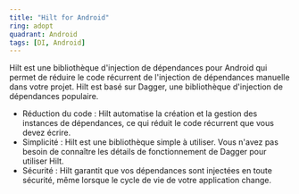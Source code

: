 ```yaml
---
title: "Hilt for Android"
ring: adopt
quadrant: Android
tags: [DI, Android]
---
```


<p>Hilt est une bibliothèque d'injection de dépendances pour Android qui permet de réduire le code récurrent de l'injection de dépendances manuelle dans votre projet. Hilt est basé sur Dagger, une bibliothèque d'injection de dépendances populaire.</p>

<ul>
  <li>Réduction du code : Hilt automatise la création et la gestion des instances de dépendances, ce qui réduit le code récurrent que vous devez écrire.</li>
  <li>Simplicité : Hilt est une bibliothèque simple à utiliser. Vous n'avez pas besoin de connaître les détails de fonctionnement de Dagger pour utiliser Hilt.</li>
  <li>Sécurité : Hilt garantit que vos dépendances sont injectées en toute sécurité, même lorsque le cycle de vie de votre application change.</li>
</ul>
